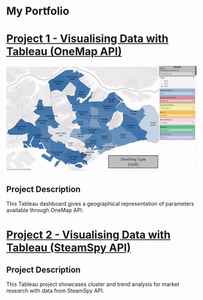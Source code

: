 # My Portfolio

# [Project 1 - Visualising Data with Tableau (OneMap API)](https://github.com/Ziming-Lin/OneMap-API)

![screenshot](https://raw.githubusercontent.com/Ziming-Lin/OneMap-API/main/OneMap.gif)

## Project Description

This Tableau dashboard gives a geographical representation of parameters available through OneMap API. 


# [Project 2 - Visualising Data with Tableau (SteamSpy API)](https://github.com/Ziming-Lin/steam-stats-steamspy-api)

## Project Description

This Tableau project showcases cluster and trend analysis for market research with data from SteamSpy API.
